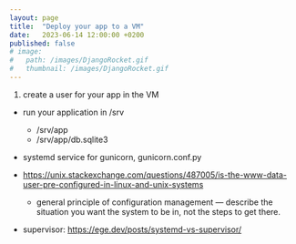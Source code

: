 ```yaml
---
layout: page
title:  "Deploy your app to a VM"
date:   2023-06-14 12:00:00 +0200
published: false
# image: 
#   path: /images/DjangoRocket.gif
#   thumbnail: /images/DjangoRocket.gif
---
```


1. create a user for your app in the VM


* run your application in /srv
  * /srv/app
  * /srv/app/db.sqlite3
* systemd service for gunicorn, gunicorn.conf.py

* https://unix.stackexchange.com/questions/487005/is-the-www-data-user-pre-configured-in-linux-and-unix-systems
  * general principle of configuration management — describe the situation you want the system to be in, not the steps to get there.
* supervisor: https://ege.dev/posts/systemd-vs-supervisor/
